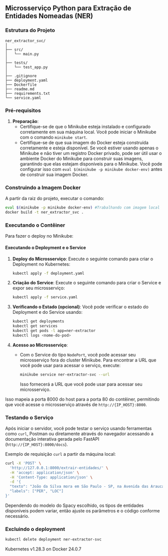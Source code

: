 ## Microsserviço Python para Extração de Entidades Nomeadas (NER)

### Estrutura do Projeto
```
ner_extractor_svc/
│
├── src/
│   └── main.py
│
├── tests/
│   └── test_app.py
│
├── .gitignore
├── deployment.yaml
├── Dockerfile
├── readme.md
├── requirements.txt
└── service.yaml
```

### Pré-requisitos
1. **Preparação**:
   - Certifique-se de que o Minikube esteja instalado e configurado corretamente em sua máquina local. Você pode iniciar o Minikube com o comando `minikube start`.
   - Certifique-se de que sua imagem do Docker esteja construída corretamente e esteja disponível. Se você estiver usando apenas o Minikube e não tiver um registro Docker privado, pode ser útil usar o ambiente Docker do Minikube para construir suas imagens, garantindo que elas estejam disponíveis para o Minikube. Você pode configurar isso com `eval $(minikube -p minikube docker-env)` antes de construir sua imagem Docker.

### Construindo a Imagem Docker

A partir da raiz do projeto, executar o comando:

```bash
eval $(minikube -p minikube docker-env) #Trabalhando com imagem local
docker build -t ner_extractor_svc .
```

### Executando o Contêiner

Para fazer o deploy no Minikube:

#### Executando o Deployment e o Service

1. **Deploy do Microsserviço**:
   Execute o seguinte comando para criar o Deployment no Kubernetes:

   ```bash
   kubectl apply -f deployment.yaml
   ```

2. **Criação do Service**:
   Execute o seguinte comando para criar o Service e expor seu microsserviço:

   ```bash
   kubectl apply -f service.yaml
   ```

3. **Verificando o Estado (opcional)**:
   Você pode verificar o estado do Deployment e do Service usando:

   ```bash
   kubectl get deployments
   kubectl get services
   kubectl get pods -l app=ner-extractor
   kubectl logs <nome-do-pod>
   ```

4. **Acesso ao Microsserviço**:
   - Com o Service do tipo `NodePort`, você pode acessar seu microsserviço fora do cluster Minikube. Para encontrar a URL que você pode usar para acessar o serviço, execute:

     ```bash
     minikube service ner-extractor-svc --url
     ```

     Isso fornecerá a URL que você pode usar para acessar seu microsserviço.

Isso mapeia a porta 8000 do host para a porta 80 do contêiner, permitindo que você acesse o microsserviço através de `http://{IP_HOST}:8000`.

### Testando o Serviço
   Após iniciar o servidor, você pode testar o serviço usando ferramentas como `curl`, Postman ou diretamente através do navegador acessando a documentação interativa gerada pelo FastAPI (`http://{IP_HOST}:8000/docs`).

   Exemplo de requisição `curl` a partir da máquina local:

   ```bash
   curl -X 'POST' \
     'http://127.0.0.1:8000/extrair-entidades/' \
     -H 'accept: application/json' \
     -H 'Content-Type: application/json' \
     -d '{
     "texto": "João da Silva mora em São Paulo - SP, na Avenida das Araucárias, Centro.",
     "labels": ["PER", "LOC"]
   }'
   ```

 Dependendo do modelo do Spacy escolhido, os tipos de entidades disponíveis podem variar, então ajuste os parâmetros e o código conforme necessário.

### Excluindo o deployment
  ```bash
  kubectl delete deployment ner-extractor-svc
  ```

Kubernetes v1.28.3 on Docker 24.0.7